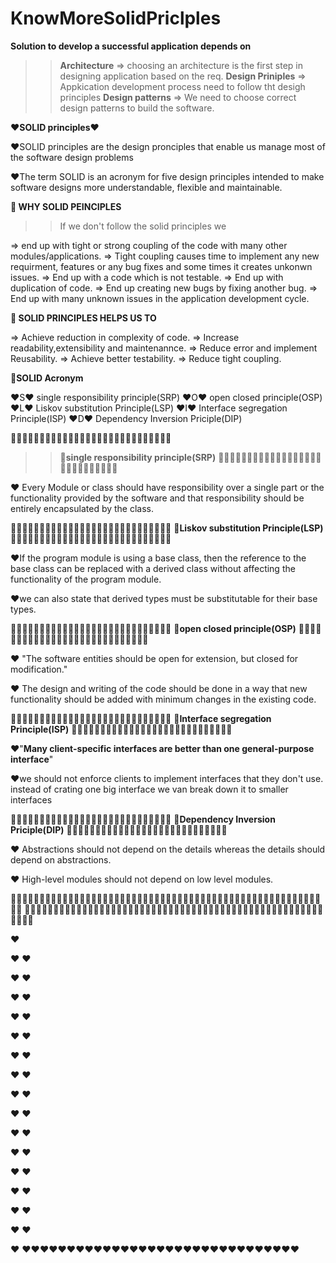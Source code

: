 # KnowMoreSolidPriclples


**Solution to develop a successful application depends on**

>> **Architecture** => choosing an architecture is the first step in designing application based on the req.
>> **Design Priniples** => Appkication development process need to follow tht desigh principles
>>**Design patterns** => We need to choose correct design patterns to build the software.


❤️**SOLID principles**❤️

❤️SOLID principles are the design pronciples that enable us manage most of the software design problems

❤️The term SOLID is an acronym for five design principles intended to make software designs more understandable, flexible and maintainable.


**🌟 WHY SOLID PEINCIPLES**

>>If we don't follow the solid principles we 

=> end up with tight or strong coupling of the code with many other modules/applications.
=> Tight coupling causes time to implement any new requirment, features or any bug fixes and some times it creates unkonwn issues.
=> End up with a code which is not testable.
=> End up with duplication of code.
=> End up creating new bugs by fixing another bug.
=> End up with many unknown issues in the application development cycle.


**🌟 SOLID PRINCIPLES HELPS US TO**

=> Achieve reduction in complexity of code.
=> Increase readability,extensibility and maintenannce.
=> Reduce error and implement Reusability.
=> Achieve better testability.
=> Reduce tight coupling.

**🌟SOLID Acronym**

❤️S❤️ single responsibility principle(SRP)
❤️O❤️ open closed principle(OSP)
❤️L❤️ Liskov substitution Principle(LSP)
❤️I❤️ Interface segregation Principle(ISP)
❤️D❤️ Dependency Inversion Priciple(DIP)

🌟🌟🌟🌟🌟🌟🌟🌟🌟🌟🌟🌟🌟🌟🌟🌟🌟🌟🌟🌟🌟🌟🌟🌟🌟🌟🌟🌟
>>**🌟single responsibility principle(SRP)**
🌟🌟🌟🌟🌟🌟🌟🌟🌟🌟🌟🌟🌟🌟🌟🌟🌟🌟🌟🌟🌟🌟🌟🌟🌟🌟🌟🌟

❤️ Every Module or class should have responsibility over a single part or the functionality provided by the software and that responsibility should be entirely encapsulated by the class.
 


🌟🌟🌟🌟🌟🌟🌟🌟🌟🌟🌟🌟🌟🌟🌟🌟🌟🌟🌟🌟🌟🌟🌟🌟🌟🌟🌟🌟
**🌟Liskov substitution Principle(LSP)**
🌟🌟🌟🌟🌟🌟🌟🌟🌟🌟🌟🌟🌟🌟🌟🌟🌟🌟🌟🌟🌟🌟🌟🌟🌟🌟🌟🌟


❤️If the program module is using a base class, then the reference to the base class can be replaced with a derived class without affecting the functionality of the program module.

❤️we can also state that derived types must be substitutable for their base types.


🌟🌟🌟🌟🌟🌟🌟🌟🌟🌟🌟🌟🌟🌟🌟🌟🌟🌟🌟🌟🌟🌟🌟🌟🌟🌟🌟🌟
**🌟open closed principle(OSP)**
🌟🌟🌟🌟🌟🌟🌟🌟🌟🌟🌟🌟🌟🌟🌟🌟🌟🌟🌟🌟🌟🌟🌟🌟🌟🌟🌟🌟


❤️ "The software entities should be open for extension, but closed for modification."
  
❤️ The design and writing of the code should be done in a way that new functionality should be added with minimum changes in the existing code.



🌟🌟🌟🌟🌟🌟🌟🌟🌟🌟🌟🌟🌟🌟🌟🌟🌟🌟🌟🌟🌟🌟🌟🌟🌟🌟🌟🌟
**🌟Interface segregation Principle(ISP)**
🌟🌟🌟🌟🌟🌟🌟🌟🌟🌟🌟🌟🌟🌟🌟🌟🌟🌟🌟🌟🌟🌟🌟🌟🌟🌟🌟🌟




❤️"**Many client-specific interfaces are better than one general-purpose interface**"

❤️we should not enforce clients to implement interfaces that they don't use. instead of crating one big interface we van break down it to smaller interfaces



🌟🌟🌟🌟🌟🌟🌟🌟🌟🌟🌟🌟🌟🌟🌟🌟🌟🌟🌟🌟🌟🌟🌟🌟🌟🌟🌟🌟
**🌟Dependency Inversion Priciple(DIP)**
🌟🌟🌟🌟🌟🌟🌟🌟🌟🌟🌟🌟🌟🌟🌟🌟🌟🌟🌟🌟🌟🌟🌟🌟🌟🌟🌟🌟


❤️ Abstractions should not depend on the details whereas the details should depend on abstractions.

❤️ High-level modules should not depend on low level modules.


🌟🌟🌟🌟🌟🌟🌟🌟🌟🌟🌟🌟🌟🌟🌟🌟🌟🌟🌟🌟🌟🌟🌟🌟🌟🌟🌟🌟🌟🌟🌟🌟🌟🌟🌟🌟🌟🌟🌟🌟🌟🌟🌟🌟🌟🌟🌟🌟🌟🌟🌟🌟🌟🌟🌟🌟
🌟🌟🌟🌟🌟🌟🌟🌟🌟🌟🌟🌟🌟🌟🌟🌟🌟🌟🌟🌟🌟🌟🌟🌟🌟🌟🌟🌟🌟🌟🌟🌟🌟🌟🌟🌟🌟🌟🌟🌟🌟🌟🌟🌟🌟🌟🌟🌟🌟🌟🌟🌟🌟🌟🌟🌟

❤️

❤️
❤️

❤️
❤️

❤️
❤️

❤️
❤️

❤️
❤️

❤️
❤️

❤️
❤️

❤️
❤️

❤️
❤️

❤️
❤️

❤️
❤️

❤️
❤️

❤️
❤️

❤️
❤️

❤️
❤️

❤️
❤️❤️❤️❤️❤️❤️❤️❤️❤️❤️❤️❤️❤️❤️❤️❤️❤️❤️❤️❤️❤️❤️❤️❤️❤️❤️❤️❤️❤️❤️❤️
